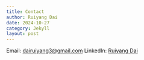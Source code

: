 ```yaml
---
title: Contact
author: Ruiyang Dai
date: 2024-10-27
category: Jekyll
layout: post
---
```


Email: dairuiyang3@gmail.com
LinkedIn: [Ruiyang Dai](https://www.linkedin.com/in/ruiyang-dai-cmu/)
